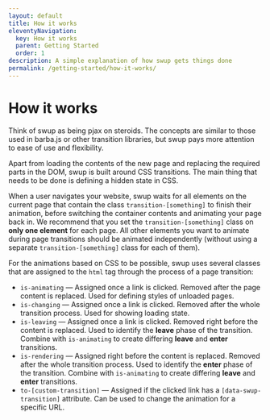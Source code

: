 ```yaml
---
layout: default
title: How it works
eleventyNavigation:
  key: How it works
  parent: Getting Started
  order: 1
description: A simple explanation of how swup gets things done
permalink: /getting-started/how-it-works/
---
```


# How it works

Think of swup as being pjax on steroids. The concepts are similar to those used in barba.js or other transition libraries, but swup pays more attention to ease of use and flexibility.

Apart from loading the contents of the new page and replacing the required parts in the DOM, swup is built around CSS transitions.
The main thing that needs to be done is defining a hidden state in CSS.

When a user navigates your website, swup waits for all elements on the current page that contain the class `transition-[something]` to finish their animation, before switching the container contents and animating your page back in. We recommend that you set the `transition-[something]` class on **only one element** for each page. All other elements you want to animate during page transitions should be animated independently (without using a separate `transition-[something]` class for each of them).

For the animations based on CSS to be possible, swup uses several classes that are assigned to the `html` tag through the process of a page transition:

- `is-animating` — Assigned once a link is clicked. Removed after the page content is replaced. Used for defining styles of unloaded pages.
- `is-changing` — Assigned once a link is clicked. Removed after the whole transition process. Used for showing loading state.
- `is-leaving` — Assigned once a link is clicked. Removed right before the content is replaced. Used to identify the **leave** phase of the transition. Combine with `is-animating` to create differing **leave** and **enter** transitions.
- `is-rendering` — Assigned right before the content is replaced. Removed after the whole transition process. Used to identify the **enter** phase of the transition. Combine with `is-animating` to create differing **leave** and **enter** transitions.
- `to-[custom-transition]` — Assigned if the clicked link has a `[data-swup-transition]` attribute. Can be used to change the animation for a specific URL.
